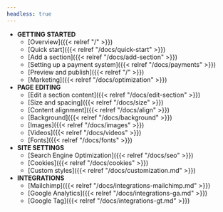 ```yaml
---
headless: true
---
```


- **GETTING STARTED**
  - [Overview]({{< relref "/" >}})
  - [Quick start]({{< relref "/docs/quick-start" >}})
  - [Add a section]({{< relref "/docs/add-section" >}})
  - [Setting up a payment system]({{< relref "/docs/payments" >}})
  - [Preview and publish]({{< relref "/" >}})
  - [Marketing]({{< relref "/docs/optimization" >}})
- **PAGE EDITING**
  - [Edit a section content]({{< relref "/docs/edit-section" >}})
  - [Size and spacing]({{< relref "/docs/size" >}})
  - [Content alignment]({{< relref "/docs/align" >}})
  - [Background]({{< relref "/docs/background" >}})
  - [Images]({{< relref "/docs/images" >}})
  - [Videos]({{< relref "/docs/videos" >}})
  - [Fonts]({{< relref "/docs/fonts" >}})
- **SITE SETTINGS**
  - [Search Engine Optimization]({{< relref "/docs/seo" >}})
  - [Cookies]({{< relref "/docs/cookies" >}})
  - [Custom styles]({{< relref "/docs/customization.md" >}})
- **INTEGRATIONS**
  - [Mailchimp]({{< relref "/docs/integrations-mailchimp.md" >}})
  - [Google Analytics]({{< relref "/docs/integrations-ga.md" >}})
  - [Google Tag]({{< relref "/docs/integrations-gt.md" >}})